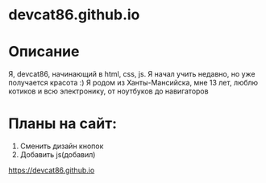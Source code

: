 # devcat86.github.io
# Описание
Я, devcat86, начинающий в html, css, js. Я начал учить недавно, но уже получается красота :) Я родом из Ханты-Мансийска, мне 13 лет, люблю котиков и всю электронику, от ноутбуков до навигаторов  
# Планы на сайт:
1. Сменить дизайн кнопок
2. Добавить js(добавил)  
  

https://devcat86.github.io
